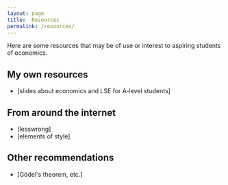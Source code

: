 ```yaml
---
layout: page
title:  Resources
permalink: /resources/
---
```

Here are some resources that may be of use or interest to aspiring students of economics. 

## My own resources

- [slides about economics and LSE for A-level students]

## From around the internet

- [lesswrong]
- [elements of style]

## Other recommendations

- [Gödel's theorem, etc.]